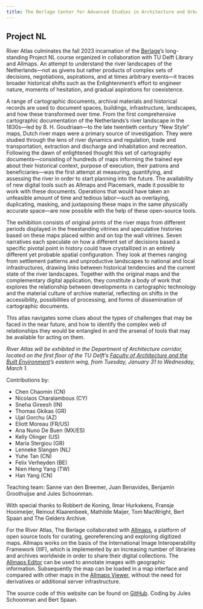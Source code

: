 ```yaml
---
title: The Berlage Center for Advanced Studies in Architecture and Urban Design
---
```

## Project NL

River Atlas culminates the fall 2023 incarnation of the [Berlage](https://theberlage.nl/)’s long-standing Project NL course organized in collaboration with TU Delft Library and Allmaps. An attempt to understand the river landscapes of the Netherlands—not as givens but rather products of complex sets of decisions, negotiations, aspirations, and at times arbitrary events—it traces broader historical shifts such as the Enlightenment’s effort to engineer nature, moments of hesitation, and gradual aspirations for coexistence.

A range of cartographic documents, archival materials and historical records are used to document spaces, buildings, infrastructure, landscapes, and how these transformed over time. From the first comprehensive cartographic documentation of the Netherlands’s river landscape in the 1830s—led by B. H. Goudriaan—to the late twentieth century “New Style” maps, Dutch river maps were a primary source of investigation. They were studied through the lens of river dynamics and regulation, trade and transportation, extraction and discharge and inhabitation and recreation. Following the dawn of enlightened thought this set of cartography documents—consisting of hundreds of maps informing the trained eye about their historical context, purpose of execution, their patrons and beneficiaries—was the first attempt at measuring, quantifying, and assessing the river in order to start planning into the future. The availability of new digital tools such as Allmaps and Placemark, made it possible to work with these documents. Operations that would have taken an unfeasible amount of time and tedious labor—such as overlaying, duplicating, masking, and juxtaposing these maps in the same physically accurate space—are now possible with the help of these open-source tools.

The exhibition consists of original prints of the river maps from different periods displayed in the freestanding vitrines and speculative histories based on these maps placed within and on top the wall vitrines. Seven narratives each speculate on how a different set of decisions based a specific pivotal point in history could have crystallized in an entirely different yet probable spatial configuration. They look at themes ranging from settlement patterns and unproductive landscapes to national and local infrastructures, drawing links between historical tendencies and the current state of the river landscapes. Together with the original maps and the complementary digital application, they constitute a body of work that explores the relationship between developments in cartographic technology and the material culture of archive material, reflecting on shifts in the accessibility, possibilities of processing, and forms of dissemination of cartographic documents.

This atlas navigates some clues about the types of challenges that may be faced in the near future, and how to identify the complex web of relationships they would be entangled in and the arsenal of tools that may be available for acting on them.

_River Atlas will be exhibited in the Department of Architecture corridor, located on the first floor of the TU Delft’s [Faculty of Architecture and the Built Environment](https://www.tudelft.nl/bk/)’s eastern wing, from Tuesday, January 31 to Wednesday, March 1._

Contributions by:
- Chen Chaomin (CN)
- Nicolaos Charalambous (CY)
- Sneha Gireesh (IN)
- Thomas Gkikas (GR)
- Ujal Gorchu (AZ)
- Eliott Moreau (FR/US)
- Ana Nuno De Buen (MX/ES)
- Kelly Olinger (US)
- Maria Stergiou (GR)
- Lenneke Slangen (NL)
- Yuhe Tan (CN)
- Felix Verheyden (BE)
- Nien Heng Yang (TW)
- Han Yang (CN)

Teaching team: Sanne van den Breemer, Juan Benavides, Benjamin Groothuijse and Jules Schoonman.

With special thanks to Robbert de Koning, Ilmar Hurkxkens, Fransje Hooimeijer, Reinout Klaarenbeek, Mathilde Maijer, Tom MacWright, Bert Spaan and The Gelders Archive.

For the River Atlas, The Berlage collaborated with [Allmaps](https://allmaps.org), a platform of open source tools for curating, georeferencing and exploring digitized maps. Allmaps works on the basis of the International Image Interoperability Framework (IIIF), which is implemented by an increasing number of libraries and archives worldwide in order to share their digital collections. The [Allmaps Editor](https://editor.allmaps.org) can be used to annotate images with geographic information. Subsequently the map can be loaded in a map interface and compared with other maps in the [Allmaps Viewer](https://viewer.allmaps.org), without the need for derivatives or additional server infrastructure.

The source code of this website can be found on [GitHub](https://github.com/theberlage/project-nl-app). Coding by Jules Schoonman and Bert Spaan.
